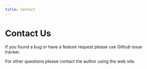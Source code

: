```yaml
---
title: Contact
---
```


# Contact Us

If you found a bug or have a feature request please use Github issue tracker.

For other questions please contact the author using the web site. 
